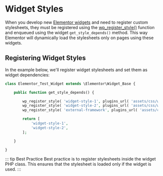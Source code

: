 # Widget Styles

When you develop new [Elementor widgets](/widgets/) and need to register custom stylesheets, they must be registered using the [wp_register_style()](https://developer.wordpress.org/reference/functions/wp_register_style/) function and enqueued using the widget `get_style_depends()` method. This way Elementor will dynamically load the stylesheets only on pages using these widgets.

## Registering Widget Styles

In the example below, we'll register widget stylesheets and set them as widget dependencies:

```php
class Elementor_Test_Widget extends \Elementor\Widget_Base {

	public function get_style_depends() {

		wp_register_style( 'widget-style-1', plugins_url( 'assets/css/widget-style-1.css', __FILE__ ) );
		wp_register_style( 'widget-style-2', plugins_url( 'assets/css/widget-style-2.css', __FILE__ ), [ 'external-framework' ] );
		wp_register_style( 'external-framework', plugins_url( 'assets/css/libs/external-framework.css', __FILE__ ) );

		return [
			'widget-style-1',
			'widget-style-2',
		];

	}

}
```

::: tip Best Practice
Best practice is to register stylesheets inside the widget PHP class. This ensures that the stylesheet is loaded only if the widget is used.
:::
